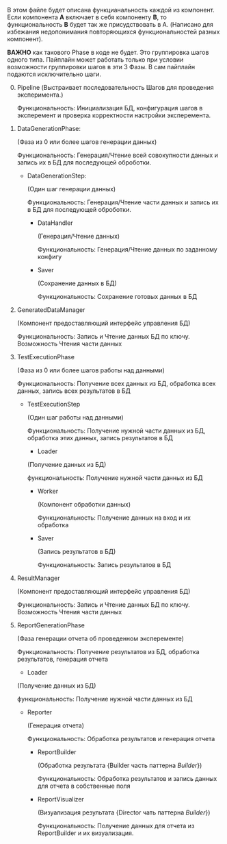 В этом файле будет описана функцианальность каждой из компонент. Если компонента **A** включает в себя компоненту **B**, то функциональность **B** будет так же присудствовать в A. (Написано для избежания недопонимания повторяющихся функциональностей разных компонент).

**ВАЖНО** как такового Phase в коде не будет. Это группировка шагов одного типа. Пайплайн может работать только при условии возможности группировки шагов в эти 3 Фазы. В сам пайплайн подаются исключительно шаги.

0. Pipeline
   (Выстраивает последовательность Шагов для проведения эксперимента.)

   Функциональность: Инициализация БД, конфигурация шагов  в эксперемент и проверка корректности настройки эксперемента.

1. DataGenerationPhase:

   (Фаза из 0 или более шагов генерации данных)

   Функциональность: Генерация/Чтение всей совокупности данных и запись их в БД для последующей оброботки.

   + DataGenerationStep:

     (Один шаг генерации данных)

     Функциональность: Генерация/Чтение части данных и запись их в БД для последующей оброботки.

     + DataHandler

       (Генерация/Чтение данных)

       Функциональность: Генерация/Чтение данных по заданному конфигу

     + Saver

       (Сохранение данных в БД)

       Функциональность: Сохранение готовых данных в БД

2. GeneratedDataManager

   (Компонент предоставляющий интерфейс управления БД)

   Функциональность: Запись и Чтение данных БД по ключу. Возможность Чтения части данных 

3. TestExecutionPhase

   (Фаза из 0 или более шагов работы над данными)

   Функциональность: Получение всех данных из БД, обработка всех данных, запись всех результатов в БД

   + TestExecutionStep

     (Один шаг работы над данными)

     Функциональность: Получение нужной части данных из БД, обработка этих данных, запись результатов в БД

     +  Loader

       (Получение данных из БД)

       функциональность: Получение нужной части данных из БД

     + Worker

       (Компонент обработки данных)

       Функциональность: Получение данных на вход и их обработка

     + Saver

       (Запись результатов в БД)

       Функциональность: Запись результатов в БД

4. ResultManager

   (Компонент предоставляющий интерфейс управления БД)

   Функциональность: Запись и Чтение данных БД по ключу. Возможность Чтения части данных 

5. ReportGenerationPhase

   (Фаза генерации отчета об проведенном эксперементе)

   Функциональность: Получение результатов из БД, обработка результатов, генерация отчета

   +  Loader

     (Получение данных из БД)

     функциональность: Получение нужной части данных из БД

   + Reporter

     (Генерация отчета)

     Функциональность: Обработка результатов и генерация отчета

     + ReportBuilder

       (Обработка результата {Builder часть паттерна *Builder*})

       Функциональность: Обработка результатов и запись данных для отчета в собственные поля

     + ReportVisualizer

       (Визуализация результата {Director чать паттерна *Builder*})

       Функциональность: Получение данных для отчета из ReportBuilder и их визуализация.
